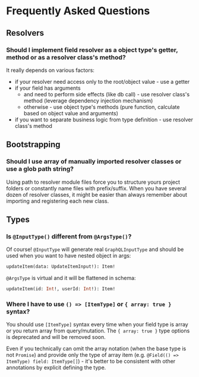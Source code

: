 # Frequently Asked Questions

## Resolvers

### Should I implement field resolver as a object type's getter, method or as a resolver class's method?
It really depends on various factors:
- if your resolver need access only to the root/object value - use a getter
- if your field has arguments
  - and need to perform side effects (like db call) - use resolver class's method (leverage dependency injection mechanism)
  - otherwise - use object type's methods (pure function, calculate based on object value and arguments)
- if you want to separate business logic from type definition - use resolver class's method

## Bootstrapping

### Should I use array of manually imported resolver classes or use a glob path string?
Using path to resolver module files force you to structure yours project folders or constantly name files with prefix/suffix.
When you have several dozen of resolver classes, it might be easier than always remember about importing and registering each new class.

## Types

### Is `@InputType()` different from `@ArgsType()`?
Of course!
`@InputType` will generate real `GraphQLInputType` and should be used when you want to have nested object in args:
```graphql
updateItem(data: UpdateItemInput!): Item!
```

`@ArgsType` is virtual and it will be flattened in schema:
```graphql
updateItem(id: Int!, userId: Int!): Item!
```

### Where I have to use `() => [ItemType]` or `{ array: true }` syntax?
You should use `[ItemType]` syntax every time when your field type is array or you return array from query/mutation. The `{ array: true }` type options is deprecated and will be removed soon.

Even if you technically can omit the array notation (when the base type is not `Promise`) and provide only the type of array item (e.g. `@Field(() => ItemType) field: ItemType[]`) - it's better to be consistent with other annotations by explicit defining the type.
